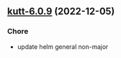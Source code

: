 

## [kutt-6.0.9](https://github.com/truecharts/charts/compare/kutt-6.0.8...kutt-6.0.9) (2022-12-05)

### Chore

- update helm general non-major
  
  